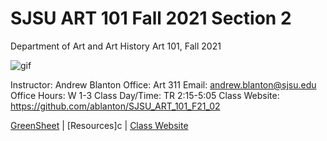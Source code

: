 **SJSU ART 101 Fall 2021 Section 2**
======================
Department of Art and Art History
Art 101, Fall 2021

![gif](https://i.imgur.com/pS5lIDd.gif)

Instructor: Andrew Blanton
Office: Art 311
Email: andrew.blanton@sjsu.edu
Office Hours: W 1-3
Class Day/Time: TR 2:15-5:05
Class Website: https://github.com/ablanton/SJSU_ART_101_F21_02

[GreenSheet](https://github.com/ablanton/SJSU_Art_101_F21_02/blob/master/GREENSHEET.md)
| [Resources]c
| [Class Website](https://github.com/ablanton/SJSU_Art_101_F21_02)
